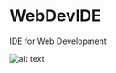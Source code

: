 # WebDevIDE
IDE for Web Development

![alt text](https://cdn.discordapp.com/attachments/776410537470853120/1158457564258914304/5-1536x864.png?ex=651c512e&is=651affae&hm=14e2fb42b20bdbab8faa1c610903529d209d39f026a2e6648cae442eacfb393c)
